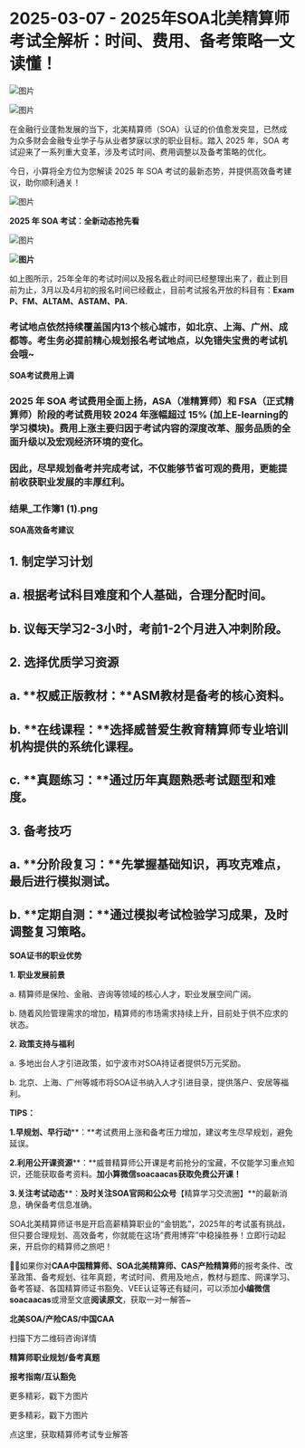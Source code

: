 # 2025-03-07 - 2025年SOA北美精算师考试全解析：时间、费用、备考策略一文读懂！

![图片](https://mmbiz.qpic.cn/mmbiz_jpg/mK3FpI9af4kg4PH3You8v1p2s4zAl35ZxNnxg0MdNmVTvH2IJcatox7FnBcNAnYE4JN8ZPBDeK1yLvRwqaptmA/640?wx_fmt=jpeg&wxfrom=5&wx_lazy=1&wx_co=1&tp=webp)

![图片](https://mmbiz.qpic.cn/sz_mmbiz_gif/mK3FpI9af4nSfVwvozd64cQ7rcicg9NY7aDpmlQHeubb1vZMYf0AYBKd0R4BYEutuL8zyMe4NKXjT1d6SMzlM4g/640?wx_fmt=gif&from=appmsg&wxfrom=5&wx_lazy=1&wx_co=1&tp=webp)

在金融行业蓬勃发展的当下，北美精算师（SOA）认证的价值愈发突显，已然成为众多财会金融专业学子与从业者梦寐以求的职业目标。踏入 2025 年，SOA 考试迎来了一系列重大变革，涉及考试时间、费用调整以及备考策略的优化。

今日，小算将全方位为您解读 2025 年 SOA 考试的最新态势，并提供高效备考建议，助你顺利通关！

![图片](https://mmbiz.qpic.cn/sz_mmbiz_gif/mK3FpI9af4mdIc9mAClticPphICIKAszE8gnOFicTAZXlIH8dwokbDJic5bEsCSib8PVDBSofb9GuqaTKd5UIdo0Qw/640?wx_fmt=gif&from=appmsg&tp=webp&wxfrom=5&wx_lazy=1)

**2025 年 SOA 考试：全新动态抢先看**

![图片](https://mmbiz.qpic.cn/sz_mmbiz_gif/mK3FpI9af4mdIc9mAClticPphICIKAszEh00PRH6xNGZoibO2S33CmbYjNILp1qMRakosmAftNmrtUULEicaicIJ6A/640?wx_fmt=gif&from=appmsg&tp=webp&wxfrom=5&wx_lazy=1)

**![图片](https://mmbiz.qpic.cn/sz_mmbiz_png/mK3FpI9af4mdIc9mAClticPphICIKAszErjB0LquzwicwTe7quz6Ydhh7Sd1QEnicVJxR4V6dOzEJ0OGHlTryGgVQ/640?wx_fmt=png&from=appmsg&tp=webp&wxfrom=5&wx_lazy=1)**

如上图所示，25年全年的考试时间以及报名截止时间已经整理出来了，截止到目前为止，3月以及4月初的报名时间已经截止，目前考试报名开放的科目有：**Exam P、FM、ALTAM、ASTAM、PA.**

### 考试地点依然持续覆盖国内13个核心城市，如北京、上海、广州、成都等。考生务必提前精心规划报名考试地点，以免错失宝贵的考试机会哦~


**SOA考试费用上调**


### 2025 年 SOA 考试费用全面上扬，ASA（准精算师）和 FSA（正式精算师）阶段的考试费用较 2024 年涨幅超过 15% (加上E-learning的学习模块)。费用上涨主要归因于考试内容的深度改革、服务品质的全面升级以及宏观经济环境的变化。

### 

### 因此，**尽早规划备考并完成考试，不仅能够节省可观的费用，更能提前收获职业发展的丰厚红利。**

### 结果_工作簿1 (1).png



**SOA高效备考建议**


## 

## **1. 制定学习计划**

## a. 根据考试科目难度和个人基础，合理分配时间。

## b. 议每天学习2-3小时，考前1-2个月进入冲刺阶段。

## **2. 选择优质学习资源**

## a. **权威正版教材：**ASM教材是备考的核心资料。

## b. **在线课程：**选择威普爱生教育精算师专业培训机构提供的系统化课程。

## c. **真题练习：**通过历年真题熟悉考试题型和难度。

## **3. 备考技巧**

## a. **分阶段复习：**先掌握基础知识，再攻克难点，最后进行模拟测试。

## b. **定期自测：**通过模拟考试检验学习成果，及时调整复习策略。


**SOA证书的职业优势**


**1. 职业发展前景**

a. 精算师是保险、金融、咨询等领域的核心人才，职业发展空间广阔。

b. 随着风险管理需求的增加，精算师的市场需求持续上升，目前处于供不应求的状态。

**2. 政策支持与福利**

a. 多地出台人才引进政策，如宁波市对SOA持证者提供5万元奖励。

b. 北京、上海、广州等城市将SOA证书纳入人才引进目录，提供落户、安居等福利。

**TIPS：**

**1.早规划、早行动****：**考试费用上涨和备考压力增加，建议考生尽早规划，避免延误。

**2.利用公开课资源****：**威普精算师公开课是考前抢分的宝藏，不仅能学习重点知识，还能获取备考资料。**加小算微信soacaacas获取免费公开课！**

**3.关注考试动态****：**及时关注SOA官网和公众号**【精算学习交流圈】**的最新消息，确保备考信息准确。

SOA北美精算师证书是开启高薪精算职业的“金钥匙”，2025年的考试虽有挑战，但只要合理规划、高效备考，你就能在这场“费用博弈”中稳操胜券！立即行动起来，开启你的精算师之旅吧！


**💁‍♀️**如果你对**CAA中国精算师、SOA北美精算师、CAS产险精算师**的报考条件、改革政策、备考规划、往年真题，考试时间、费用及地点，教材与题库、网课学习、备考答疑、各国精算师证书豁免、VEE认证等还有疑问，可以添加**小编微信soacaacas**或滑至文底**阅读原文**，获取一对一解答~

**北美SOA/产险CAS/中国CAA**

扫描下方二维码咨询详情


**精算师职业规划/备考真题**

**报考指南/互认豁免**

更多精彩，戳下方图片



更多精彩，戳下方图片


[](http://mp.weixin.qq.com/s?__biz=Mzg5ODgxNDE0NQ==&mid=2247499489&idx=1&sn=28bc71f9486a17b4e2a1e8576252b8af&chksm=c05e674ff729ee59dc54a8f5e5fdeacd3fa24632cb9fea93f694e23708dddce948576251acd3&scene=21#wechat_redirect)

[](https://mp.weixin.qq.com/s?__biz=Mzg5ODgxNDE0NQ==&mid=2247502677&idx=1&sn=cefd4f3389b590c0a600846f1feb99d4&scene=21#wechat_redirect)

[](http://mp.weixin.qq.com/s?__biz=Mzg5ODgxNDE0NQ==&mid=2247499760&idx=1&sn=16dd1f8015b2fdf0d3f5c47ddf2fcace&chksm=c05e665ef729ef4854ae8257ec868b9532dcfb6820e0234ab54e19cc8c68e8eb7ecffbcb5525&scene=21#wechat_redirect)

[](https://mp.weixin.qq.com/s?__biz=Mzg5ODgxNDE0NQ==&mid=2247499760&idx=1&sn=16dd1f8015b2fdf0d3f5c47ddf2fcace&scene=21#wechat_redirect)




点这里，获取精算师考试专业解答